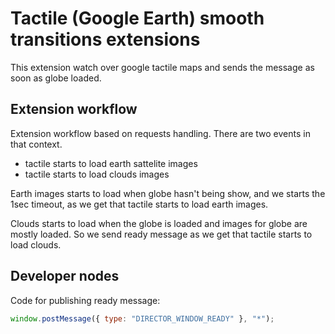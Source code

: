# Tactile (Google Earth) smooth transitions extensions

This extension watch over google tactile maps and sends
the message as soon as globe loaded.

## Extension workflow

Extension workflow based on requests handling.
There are two events in that context.

* tactile starts to load earth sattelite images
* tactile starts to load clouds images

Earth images starts to load when globe hasn't being show,
and we starts the 1sec timeout,
as we get that tactile starts to load earth images.

Clouds starts to load when the globe is loaded
and images for globe are mostly loaded.
So we send ready message as we get that tactile starts to load clouds.

## Developer nodes

Code for publishing ready message:
```javascript
window.postMessage({ type: "DIRECTOR_WINDOW_READY" }, "*");
```
